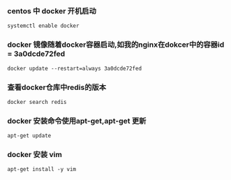 
### centos 中 docker 开机启动

```
systemctl enable docker
```

### docker 镜像随着docker容器启动,如我的nginx在dokcer中的容器id = 3a0dcde72fed
```
docker update --restart=always 3a0dcde72fed  
```

### 查看docker仓库中redis的版本
```
docker search redis
```
### docker 安装命令使用apt-get,apt-get 更新
```
apt-get update
```

### docker 安装 vim
```
apt-get install -y vim
```


